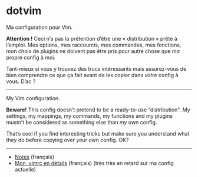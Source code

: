 dotvim
======

Ma configuration pour Vim.

**Attention !** Ceci n’a pas la prétention d’être une « distribution » prête à l’emploi. Mes options, mes raccourcis, mes commandes, mes fonctions, mon choix de plugins ne doivent pas être pris pour autre chose que *ma* propre config à moi.

Tant-mieux si vous y trouvez des trucs intéressants mais assurez-vous de bien comprendre ce que ça fait avant de les copier dans *votre* config à vous. D’ac ?

---

My Vim configuration.

**Beware!** This config doesn’t pretend to be a ready-to-use “distribution". My settings, my mappings, my commands, my functions and my plugins mustn’t be considered as something else than *my* own config.

That’s cool if you find interesting tricks but make sure you understand what they do before copying over *your* own config. OK?

---

* [Notes](https://github.com/romainl/dotvim/wiki/Notes) (français)
* [Mon .vimrc en détails](https://github.com/romainl/dotvim/wiki/Mon-.vimrc-en-d%C3%A9tails) (français) (très très en retard sur ma config actuelle)
